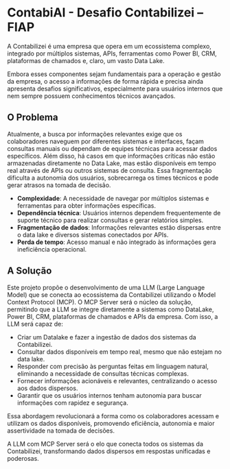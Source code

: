 # ContabiAI - Desafio Contabilizei – FIAP

A Contabilizei é uma empresa que opera em um ecossistema complexo, integrado por múltiplos sistemas, APIs, ferramentas como Power BI, CRM, plataformas de chamados e, claro, um vasto Data Lake. 

Embora esses componentes sejam fundamentais para a operação e gestão da empresa, o acesso a informações de forma rápida e precisa ainda apresenta desafios significativos, especialmente para usuários internos que nem sempre possuem conhecimentos técnicos avançados. 

## O Problema

Atualmente, a busca por informações relevantes exige que os colaboradores naveguem por diferentes sistemas e interfaces, façam consultas manuais ou dependam de equipes técnicas para acessar dados específicos. Além disso, há casos em que informações críticas não estão armazenadas diretamente no Data Lake, mas estão disponíveis em tempo real através de APIs ou outros sistemas de consulta. Essa fragmentação dificulta a autonomia dos usuários, sobrecarrega os times técnicos e pode gerar atrasos na tomada de decisão.

- **Complexidade**: A necessidade de navegar por múltiplos sistemas e ferramentas para obter informações específicas.
- **Dependência técnica**: Usuários internos dependem frequentemente de suporte técnico para realizar consultas e gerar relatórios simples.
- **Fragmentação de dados**: Informações relevantes estão dispersas entre o data lake e diversos sistemas conectados por APIs.
- **Perda de tempo**: Acesso manual e não integrado às informações gera ineficiência operacional.

## A Solução

Este projeto propõe o desenvolvimento de uma LLM (Large Language Model) que se conecta ao ecossistema da Contabilizei utilizando o Model Context Protocol (MCP).
O MCP Server será o núcleo da solução, permitindo que a LLM se integre diretamente a sistemas como DataLake, Power BI, CRM, plataformas de chamados e APIs da empresa. Com isso, a LLM será capaz de:

- Criar um Datalake e fazer a ingestão de dados dos sistemas da Contabilizei.
- Consultar dados disponíveis em tempo real, mesmo que não estejam no data lake.
- Responder com precisão às perguntas feitas em linguagem natural, eliminando a necessidade de consultas técnicas complexas.
- Fornecer informações acionáveis e relevantes, centralizando o acesso aos dados dispersos.
- Garantir que os usuários internos tenham autonomia para buscar informações com rapidez e segurança.

Essa abordagem revolucionará a forma como os colaboradores acessam e utilizam os dados disponíveis, promovendo eficiência, autonomia e maior assertividade na tomada de decisões. 

A LLM com MCP Server será o elo que conecta todos os sistemas da Contabilizei, transformando dados dispersos em respostas unificadas e poderosas.

